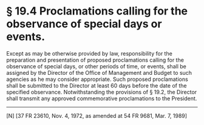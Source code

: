 # § 19.4   Proclamations calling for the observance of special days or events.

Except as may be otherwise provided by law, responsibility for the preparation and presentation of proposed proclamations calling for the observance of special days, or other periods of time, or events, shall be assigned by the Director of the Office of Management and Budget to such agencies as he may consider appropriate. Such proposed proclamations shall be submitted to the Director at least 60 days before the date of the specified observance. Notwithstanding the provisions of § 19.2, the Director shall transmit any approved commemorative proclamations to the President. 



---

[N] [37 FR 23610, Nov. 4, 1972, as amended at 54 FR 9681, Mar. 7, 1989]




